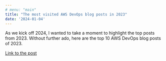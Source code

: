 ```yaml
---
# menu: "main"
title: "The most visited AWS DevOps blog posts in 2023"
date: '2024-01-04'
---
```


As we kick off 2024, I wanted to take a moment to highlight the top posts from 2023. Without further ado, here are the top 10 AWS DevOps blog posts of 2023.

[Link to the post](https://aws.amazon.com/blogs/devops/the-most-visited-aws-devops-blogs-in-2023/)